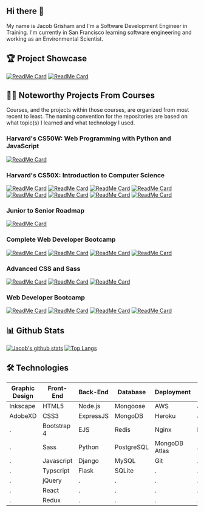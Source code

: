 ## Hi there 👋
My name is Jacob Grisham and I'm a Software Development Engineer in Training. I'm currently in San Francisco learning software engineering and working as an Environmental Scientist.

## 🏆 Project Showcase
[![ReadMe Card](https://github-readme-stats.vercel.app/api/pin/?username=JacobGrisham&repo=Data-Structures-and-Algorithms-Visualizer&theme=prussian)](https://github.com/JacobGrisham/Data-Structures-and-Algorithms-Visualizer)
[![ReadMe Card](https://github-readme-stats.vercel.app/api/pin/?username=JacobGrisham&repo=YelpCamp&theme=prussian)](https://github.com/JacobGrisham/YelpCamp)

## 👩‍🏫 Noteworthy Projects From Courses
Courses, and the projects within those courses, are organized from most recent to least. The naming convention for the repositories are based on what topic(s) I learned and what technology I used.

### Harvard's CS50W: Web Programming with Python and JavaScript
[![ReadMe Card](https://github-readme-stats.vercel.app/api/pin/?username=JacobGrisham&repo=Google-Homepage-HTML-and-CSS&theme=prussian)](https://github.com/JacobGrisham/Google-Homepage-HTML-and-CSS)

### Harvard's CS50X: Introduction to Computer Science
[![ReadMe Card](https://github-readme-stats.vercel.app/api/pin/?username=JacobGrisham&repo=Finance-Full-Stack-Web-App-using-Flask-and-SQLite&theme=prussian)](https://github.com/JacobGrisham/Finance-Full-Stack-Web-App-using-Flask-and-SQLite)
[![ReadMe Card](https://github-readme-stats.vercel.app/api/pin/?username=JacobGrisham&repo=Star-Wars-Front-End-Web-App-using-Flask&theme=prussian)](https://github.com/JacobGrisham/Star-Wars-Front-End-Web-App-using-Flask)
[![ReadMe Card](https://github-readme-stats.vercel.app/api/pin/?username=JacobGrisham&repo=DNA-Identification-Algorithm-using-Python&theme=prussian)](https://github.com/JacobGrisham/DNA-Identification-Algorithm-using-Python)
[![ReadMe Card](https://github-readme-stats.vercel.app/api/pin/?username=JacobGrisham&repo=Spell-Checker-Data-Structures-using-C&theme=prussian)](https://github.com/JacobGrisham/Spell-Checker-Data-Structures-using-C)
[![ReadMe Card](https://github-readme-stats.vercel.app/api/pin/?username=JacobGrisham&repo=Photo-Filters-and-Memory-using-C&theme=prussian)](https://github.com/JacobGrisham/Photo-Filters-and-Memory-using-C)
[![ReadMe Card](https://github-readme-stats.vercel.app/api/pin/?username=JacobGrisham&repo=Photo-Recovery-and-Memory-using-C&theme=prussian)](https://github.com/JacobGrisham/Photo-Recovery-and-Memory-using-C)
[![ReadMe Card](https://github-readme-stats.vercel.app/api/pin/?username=JacobGrisham&repo=Text-Analysis-Arrays-using-C&theme=prussian)](https://github.com/JacobGrisham/Text-Analysis-Arrays-using-C)
[![ReadMe Card](https://github-readme-stats.vercel.app/api/pin/?username=JacobGrisham&repo=Encryption-Arrays-using-C&theme=prussian)](https://github.com/JacobGrisham/Encryption-Arrays-using-C)

### Junior to Senior Roadmap
[![ReadMe Card](https://github-readme-stats.vercel.app/api/pin/?username=JacobGrisham&repo=CircleCI&theme=prussian)](https://github.com/JacobGrisham/CircleCI)

### Complete Web Developer Bootcamp
[![ReadMe Card](https://github-readme-stats.vercel.app/api/pin/?username=JacobGrisham&repo=React.js-Advanced&theme=prussian)](https://github.com/JacobGrisham/React.js-Advanced)
[![ReadMe Card](https://github-readme-stats.vercel.app/api/pin/?username=JacobGrisham&repo=React.js-Fundamentals&theme=prussian)](https://github.com/JacobGrisham/React.js-Fundamentals)
[![ReadMe Card](https://github-readme-stats.vercel.app/api/pin/?username=JacobGrisham&repo=DOM-Manipulation-using-Javascript-and-Jquery&theme=prussian)](https://github.com/JacobGrisham/DOM-Manipulation-using-Javascript-and-Jquery)
[![ReadMe Card](https://github-readme-stats.vercel.app/api/pin/?username=JacobGrisham&repo=DOM-Manipulation-using-Javascript&theme=prussian)](https://github.com/JacobGrisham/DOM-Manipulation-using-Javascript)

### Advanced CSS and Sass
[![ReadMe Card](https://github-readme-stats.vercel.app/api/pin/?username=JacobGrisham&repo=Grid-Layout-with-Responsive-Design&theme=prussian)](https://github.com/JacobGrisham/Grid-Layout-with-Responsive-Design)
[![ReadMe Card](https://github-readme-stats.vercel.app/api/pin/?username=JacobGrisham&repo=Flexbox-Layout-with-Responsive-Design&theme=prussian)](https://github.com/JacobGrisham/Flexbox-Layout-with-Responsive-Design)
[![ReadMe Card](https://github-readme-stats.vercel.app/api/pin/?username=JacobGrisham&repo=Float-Layout-with-Advanced-Responsive-Design&theme=prussian)](https://github.com/JacobGrisham/Float-Layout-with-Advanced-Responsive-Design)

### Web Developer Bootcamp
[![ReadMe Card](https://github-readme-stats.vercel.app/api/pin/?username=JacobGrisham&repo=Advanced-Express.js&theme=prussian)](https://github.com/JacobGrisham/Advanced-Express.js)
[![ReadMe Card](https://github-readme-stats.vercel.app/api/pin/?username=JacobGrisham&repo=Introduction-to-API-s&theme=prussian)](https://github.com/JacobGrisham/Introduction-to-API-s)
[![ReadMe Card](https://github-readme-stats.vercel.app/api/pin/?username=JacobGrisham&repo=Authentication&theme=prussian)](https://github.com/JacobGrisham/Authentication)
[![ReadMe Card](https://github-readme-stats.vercel.app/api/pin/?username=JacobGrisham&repo=RESTful-Routing&theme=prussian)](https://github.com/JacobGrisham/RESTful-Routing)

## 📊 Github Stats
[![Jacob's github stats](https://github-readme-stats.vercel.app/api?username=JacobGrisham&show_icons=true&theme=prussian)](https://github.com/JacobGrisham/JacobGrisham) [![Top Langs](https://github-readme-stats.vercel.app/api/top-langs/?username=JacobGrisham&langs_count=4&theme=prussian)](https://github.com/JacobGrisham/JacobGrisham)

## 🛠 Technologies
Graphic Design|Front-End  |Back-End |Database  |Deployment   |Testing    |Dev-Ops
------------- | --------- | ------- | ---------| ----------- | --------- | ----------
Inkscape	    |HTML5	    |Node.js  |Mongoose  |AWS	         |Jest       |CircleCI
AdobeXD			  |CSS3		    |ExpressJS|MongoDB   |Heroku       |Jasmine    |CodeClimate
.			        |Bootstrap 4|EJS	    |Redis		 |Nginx		     |Lighthouse |Codacy
.			        |Sass       |Python		|PostgreSQL|MongoDB Atlas|.          |Docker
.             |Javascript |Django   |MySQL     |Git          |.          |Webpack
.             |Typscript  |Flask    |SQLite    |.            |.          |Git
.             |jQuery     |.        |.         |.            |.          |Github
.             |React      |.        |.         |.            |.          |.
.             |Redux      |.        |.         |.            |.          |.